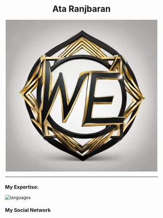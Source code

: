 <div align="center" color=blue>
  <h1>Ata Ranjbaran</h1>
  <img src="./web.png" alt="WebLegender" width=500px>
</div>
<hr>
<h3>My Expertise:</h3>
<img src="https://skillicons.dev/icons?i=js,py,html,css,bootstrap,go,wordpress" alt="languages">
<h3>My Social Network</h3>
